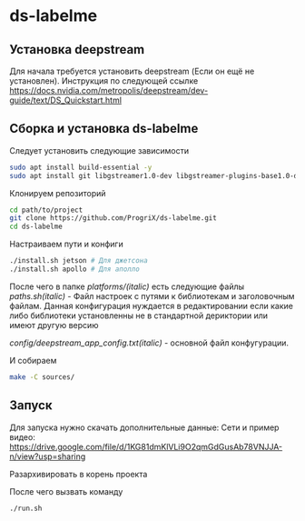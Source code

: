 # ds-labelme

## Установка deepstream

Для начала требуется установить deepstream (Если он ещё не установлен). Инструкция по следующей ссылке
https://docs.nvidia.com/metropolis/deepstream/dev-guide/text/DS_Quickstart.html

## Сборка и установка ds-labelme

Следует установить следующие зависимости
```bash 
sudo apt install build-essential -y
sudo apt install git libgstreamer1.0-dev libgstreamer-plugins-base1.0-dev gstreamer1.0-plugins-base gstreamer1.0-plugins-good libjson-glib-1.0-0 libjson-glib-1.0-0-dev
```
Клонируем репозиторий
```bash
cd path/to/project
git clone https://github.com/ProgriX/ds-labelme.git
cd ds-labelme
```
Настраиваем пути и конфиги
```bash
./install.sh jetson # Для джетсона
./install.sh apollo # Для аполло
```

После чего в папке *platforms/(italic)* есть следующие файлы
*paths.sh(italic)* - Файл настроек с путями к библиотекам и заголовочным файлам.
Данная конфигурация нуждается в редактировании если какие либо библиотеки установленны не в стандартной дериктории или имеют другую версию  

*config/deepstream_app_config.txt(italic)* - основной файл конфугурации.


И собираем
```bash
make -C sources/
```

## Запуск

Для запуска нужно скачать дополнительные данные: Сети и пример видео:
https://drive.google.com/file/d/1KG81dmKlVLi9O2qmGdGusAb78VNJJA-n/view?usp=sharing

Разархивировать в корень проекта

После чего вызвать команду 

```bash
./run.sh
```
